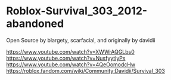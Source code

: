# Roblox-Survival_303_2012-abandoned
Open Source by blargety, scarfacial, and originally by davidii

https://www.youtube.com/watch?v=XWWrAQGLbs0
https://www.youtube.com/watch?v=NusfyytlyPs
https://www.youtube.com/watch?v=4QeOomodcHw
https://roblox.fandom.com/wiki/Community:Davidii/Survival_303
